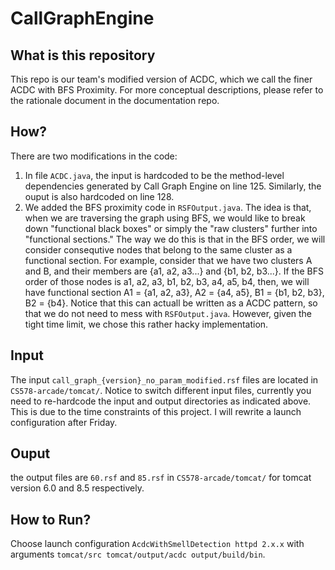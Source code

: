 # CallGraphEngine
## What is this repository
This repo is our team's modified version of ACDC, which we call the finer ACDC with BFS Proximity. For more conceptual descriptions, please refer to the rationale document in the documentation repo.
## How?
There are two modifications in the code:
1) In file `ACDC.java`, the input is hardcoded to be the method-level dependencies generated by Call Graph Engine on line 125. Similarly, the ouput is also hardcoded on line 128.
2) We added the BFS proximity code in `RSFOutput.java`. The idea is that, when we are traversing the graph using BFS, we would like to break down "functional black boxes" or simply the "raw clusters" further into "functional sections." The way we do this is that in the BFS order, we will consider consequtive nodes that belong to the same cluster as a functional section. For example, consider that we have two clusters A and B, and their members are {a1, a2, a3...} and {b1, b2, b3...}. If the BFS order of those nodes is a1, a2, a3, b1, b2, b3, a4, a5, b4, then, we will have functional section A1 = {a1, a2, a3}, A2 = {a4, a5}, B1 = {b1, b2, b3}, B2 = {b4}. Notice that this can actuall be written as a ACDC pattern, so that we do not need to mess with `RSFOutput.java`. However, given the tight time limit, we chose this rather hacky implementation.
## Input
The input `call_graph_{version}_no_param_modified.rsf` files are located in `CS578-arcade/tomcat/`. Notice to switch different input files, currently you need to re-hardcode the input and output directories as indicated above. This is due to the time constraints of this project. I will rewrite a launch configuration after Friday.
## Ouput
the output files are `60.rsf` and `85.rsf` in `CS578-arcade/tomcat/` for tomcat version 6.0 and 8.5 respectively.
## How to Run?
Choose launch configuration `AcdcWithSmellDetection httpd 2.x.x` with arguments `tomcat/src tomcat/output/acdc output/build/bin`.
